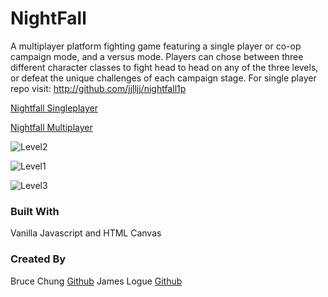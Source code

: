 # NightFall

A multiplayer platform fighting game featuring a single player or co-op campaign mode, and a versus mode.  Players can chose between three different character classes to fight head to head on any of the three levels, or defeat the unique challenges of each campaign stage. For single player repo visit: http://github.com/jjlljj/nightfall1p

[Nightfall Singleplayer](http://nightfall.surge.sh/) 

[Nightfall Multiplayer](http://nightfall2p.surge.sh/)

![Level2](/assets/readme/level2-boss.png?raw=true "Boss of level2 releasing fireballs")

![Level1](/assets/readme/level1-arrow.png?raw=true "Fighting monsters on level1")

![Level3](/assets/readme/level3-mage.png?raw=true "Mage fires at cerberus and Joker on level3")

### Built With

Vanilla Javascript and HTML Canvas

### Created By

Bruce Chung [Github](https://github.com/brucekchung)
James Logue [Github](https://github.com/jjlljj)
